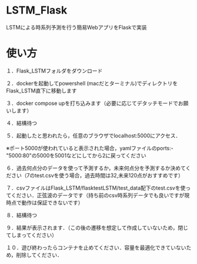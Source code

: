 # LSTM_Flask
LSTMによる時系列予測を行う簡易WebアプリをFlaskで実装

# 使い方
１．Flask_LSTMフォルダをダウンロード

２．dockerを起動してpowershell (macだとターミナル)でディレクトリをFlask_LSTM直下に移動します

３．docker compose upを打ち込みます（必要に応じてデタッチモードでお願いします）

４．結構待つ

５．起動したと思われたら，任意のブラウザでlocalhost:5000にアクセス．

※ポート5000が使われていると表示された場合，yamlファイルのports:- "5000:80"の5000を5001などにしてから2に戻ってください

６．過去何点分のデータを使って予測するか，未来何点分を予測するか決めてください（7のtest.csvを使う場合，過去時間は32,未来120点がおすすめです）

７．csvファイルはFlask_LSTM/flasktestLSTM/test_data配下のtest.csvを使ってください．正弦波のデータです（持ち前のcsv時系列データでも良いですが現時点で動作は保証できないです）

８．結構待つ

９．結果が表示されます．（この後の遷移を想定して作成していないため，閉じてしまってください）

１０．遊び終わったらコンテナを止めてください．容量を最適化できていないため，削除してください．
